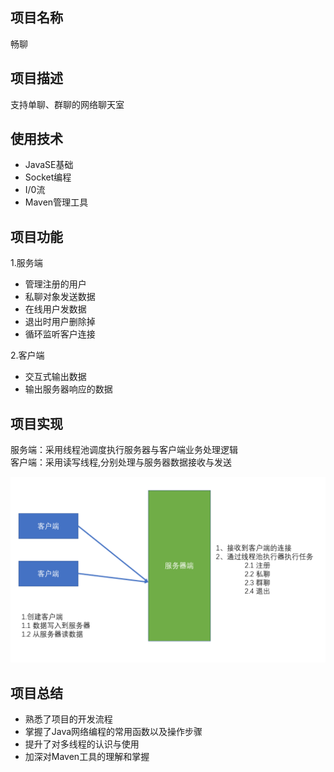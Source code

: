 ## 项目名称

畅聊

## 项目描述

支持单聊、群聊的网络聊天室

## 使用技术

+ JavaSE基础
+ Socket编程
+ I/0流
+ Maven管理工具

## 项目功能

1.服务端
+ 管理注册的用户
+ 私聊对象发送数据
+ 在线用户发数据
+ 退出时用户删除掉
+ 循环监听客户连接

2.客户端
+ 交互式输出数据
+ 输出服务器响应的数据

## 项目实现

服务端：采用线程池调度执行服务器与客户端业务处理逻辑<br/>
客户端：采用读写线程,分别处理与服务器数据接收与发送

![](畅聊.PNG)
## 项目总结

+ 熟悉了项目的开发流程
+ 掌握了Java网络编程的常用函数以及操作步骤
+ 提升了对多线程的认识与使用 
+ 加深对Maven工具的理解和掌握
